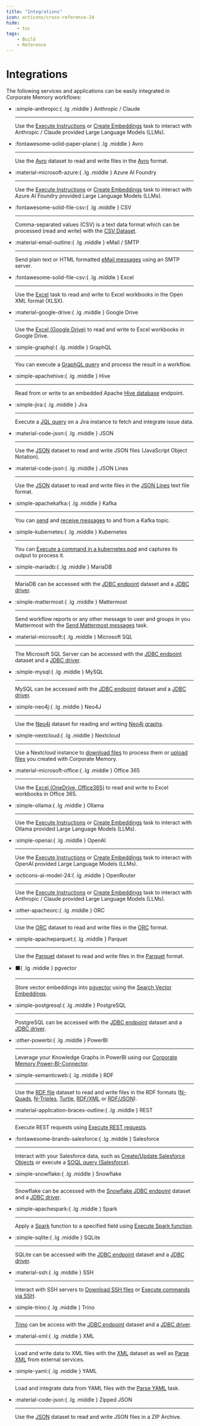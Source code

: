 ```yaml
---
title: "Integrations"
icon: octicons/cross-reference-24
hide:
    - toc
tags:
    - Build
    - Reference
---
```

# Integrations
<!-- This file was generated - DO NOT CHANGE IT MANUALLY -->

The following services and applications can be easily integrated in Corporate Memory workflows:

<div class="grid cards" markdown>

-   :simple-anthropic:{ .lg .middle } Anthropic / Claude

    ---

    Use the [Execute Instructions](../../build/reference/customtask/cmem_plugin_llm-ExecuteInstructions.md) or [Create Embeddings](../../build/reference/customtask/cmem_plugin_llm-CreateEmbeddings.md) task
to interact with Anthropic / Claude provided Large Language Models (LLMs).


-   :fontawesome-solid-paper-plane:{ .lg .middle } Avro

    ---

    Use the [Avro](../../build/reference/dataset/avro.md) dataset to read and write files in the [Avro](https://avro.apache.org/) format.


-   :material-microsoft-azure:{ .lg .middle } Azure AI Foundry

    ---

    Use the [Execute Instructions](../../build/reference/customtask/cmem_plugin_llm-ExecuteInstructions.md) or [Create Embeddings](../../build/reference/customtask/cmem_plugin_llm-CreateEmbeddings.md) task
to interact with Azure AI Foundry provided Large Language Models (LLMs).


-   :fontawesome-solid-file-csv:{ .lg .middle } CSV

    ---

    Comma-separated values (CSV) is a text data format which can be processed
(read and write) with the [CSV Dataset](../../build/reference/dataset/csv.md).


-   :material-email-outline:{ .lg .middle } eMail / SMTP

    ---

    Send plain text or HTML formatted [eMail messages](../../build/reference/customtask/SendEMail.md) using an SMTP server.


-   :fontawesome-solid-file-csv:{ .lg .middle } Excel

    ---

    Use the [Excel](../../build/reference/dataset/excel.md) task to read and write to Excel workbooks in the Open XML format (XLSX).


-   :material-google-drive:{ .lg .middle } Google Drive

    ---

    Use the [Excel (Google Drive)](../../build/reference/dataset/googlespreadsheet.md) to read and write to Excel workbooks in Google Drive.


-   :simple-graphql:{ .lg .middle } GraphQL

    ---

    You can execute a [GraphQL query](../../build/reference/customtask/cmem_plugin_graphql-workflow-graphql-GraphQLPlugin.md) and process the result in a workflow.


-   :simple-apachehive:{ .lg .middle } Hive

    ---

    Read from or write to an embedded Apache [Hive database](../../build/reference/dataset/Hive.md) endpoint.


-   :simple-jira:{ .lg .middle } Jira

    ---

    Execute a [JQL query](../../build/reference/customtask/cmem_plugin_jira-JqlQuery.md) on a Jira instance to fetch and integrate issue data.


-   :material-code-json:{ .lg .middle } JSON

    ---

    Use the [JSON](../../build/reference/dataset/json.md) dataset to read and write JSON files (JavaScript Object Notation).


-   :material-code-json:{ .lg .middle } JSON Lines

    ---

    Use the [JSON](../../build/reference/dataset/json.md) dataset to read and write files in the [JSON Lines](https://jsonlines.org/) text file format.


-   :simple-apachekafka:{ .lg .middle } Kafka

    ---

    You can [send](../../build/reference/customtask/cmem_plugin_kafka-SendMessages.md) and
[receive messages](../../build/reference/customtask/cmem_plugin_kafka-ReceiveMessages.md) to and from a Kafka topic.


-   :simple-kubernetes:{ .lg .middle } Kubernetes

    ---

    You can [Execute a command in a kubernetes pod](../../build/reference/customtask/cmem_plugin_kubernetes-Execute.md) and captures its output to process it.


-   :simple-mariadb:{ .lg .middle } MariaDB

    ---

    MariaDB can be accessed with the [JDBC endpoint](../../build/reference/dataset/Jdbc.md) dataset and a [JDBC driver](https://central.sonatype.com/artifact/org.mariadb.jdbc/mariadb-java-client/overview).


-   :simple-mattermost:{ .lg .middle } Mattermost

    ---

    Send workflow reports or any other message to user and groups in you Mattermost with
the [Send Mattermost messages](../../build/reference/customtask/cmem_plugin_mattermost.md) task.


-   :material-microsoft:{ .lg .middle } Microsoft SQL

    ---

    The Microsoft SQL Server can be accessed with the [JDBC endpoint](../../build/reference/dataset/Jdbc.md) dataset and a [JDBC driver](https://central.sonatype.com/artifact/com.microsoft.sqlserver/mssql-jdbc).


-   :simple-mysql:{ .lg .middle } MySQL

    ---

    MySQL can be accessed with the [JDBC endpoint](../../build/reference/dataset/Jdbc.md) dataset and a [JDBC driver](https://central.sonatype.com/artifact/org.mariadb.jdbc/mariadb-java-client/overview).


-   :simple-neo4j:{ .lg .middle } Neo4J

    ---

    Use the [Neo4j](../../build/reference/dataset/neo4j.md) dataset for reading and writing [Neo4j graphs](https://neo4j.com/).


-   :simple-nextcloud:{ .lg .middle } Nextcloud

    ---

    Use a Nextcloud instance to [download files](../../build/reference/customtask/cmem_plugin_nextcloud-Download.md) to process
them or [upload files](../../build/reference/customtask/cmem_plugin_nextcloud-Upload.md) you created with Corporate Memory.


-   :material-microsoft-office:{ .lg .middle } Office 365

    ---

    Use the [Excel (OneDrive, Office365)](../../build/reference/dataset/office365preadsheet.md) to read and write to Excel workbooks in Office 365.


-   :simple-ollama:{ .lg .middle } Ollama

    ---

    Use the [Execute Instructions](../../build/reference/customtask/cmem_plugin_llm-ExecuteInstructions.md) or [Create Embeddings](../../build/reference/customtask/cmem_plugin_llm-CreateEmbeddings.md) task
to interact with Ollama provided Large Language Models (LLMs).


-   :simple-openai:{ .lg .middle } OpenAI

    ---

    Use the [Execute Instructions](../../build/reference/customtask/cmem_plugin_llm-ExecuteInstructions.md) or [Create Embeddings](../../build/reference/customtask/cmem_plugin_llm-CreateEmbeddings.md) task
to interact with OpenAI provided Large Language Models (LLMs).


-   :octicons-ai-model-24:{ .lg .middle } OpenRouter

    ---

    Use the [Execute Instructions](../../build/reference/customtask/cmem_plugin_llm-ExecuteInstructions.md) or [Create Embeddings](../../build/reference/customtask/cmem_plugin_llm-CreateEmbeddings.md) task
to interact with Anthropic / Claude provided Large Language Models (LLMs).


-   :other-apacheorc:{ .lg .middle } ORC

    ---

    Use the [ORC](../../build/reference/dataset/orc.md) dataset to read and write files in the [ORC](https://orc.apache.org/) format.


-   :simple-apacheparquet:{ .lg .middle } Parquet

    ---

    Use the [Parquet](../../build/reference/dataset/parquet.md) dataset to read and write files in the [Parquet](https://parquet.apache.org/) format.


-   :black_large_square:{ .lg .middle } pgvector

    ---

    Store vector embeddings into [pgvector](https://github.com/pgvector/pgvector) using the [Search Vector Embeddings](../../build/reference/customtask/cmem_plugin_pgvector-Search.md).


-   :simple-postgresql:{ .lg .middle } PostgreSQL

    ---

    PostgreSQL can be accessed with the [JDBC endpoint](../../build/reference/dataset/Jdbc.md) dataset and a [JDBC driver](https://central.sonatype.com/artifact/org.postgresql/postgresql/versions).


-   :other-powerbi:{ .lg .middle } PowerBI

    ---

    Leverage your Knowledge Graphs in PowerBI using our [Corporate Memory Power-BI-Connector](../../consume/consuming-graphs-in-power-bi/index.md).


-   :simple-semanticweb:{ .lg .middle } RDF

    ---

    Use the [RDF file](../../build/reference/dataset/file.md) dataset to read and write files in the RDF formats ([N-Quads](https://www.w3.org/TR/n-quads/), [N-Triples](https://www.w3.org/TR/n-triples/), [Turtle](https://www.w3.org/TR/turtle/), [RDF/XML](https://www.w3.org/TR/rdf-syntax-grammar/) or [RDF/JSON](https://www.w3.org/TR/rdf-json/)).


-   :material-application-braces-outline:{ .lg .middle } REST

    ---

    Execute REST requests using [Execute REST requests](../../build/reference/customtask/eccencaRestOperator.md).


-   :fontawesome-brands-salesforce:{ .lg .middle } Salesforce

    ---

    Interact with your Salesforce data, such as [Create/Update Salesforce Objects](../../build/reference/customtask/cmem_plugin_salesforce-workflow-operations-SobjectCreate.md) or
execute a [SOQL query (Salesforce)](../../build/reference/customtask/cmem_plugin_salesforce-SoqlQuery.md).


-   :simple-snowflake:{ .lg .middle } Snowflake

    ---

    Snowflake can be accessed with the [Snowflake JDBC endpoint](../../build/reference/dataset/SnowflakeJdbc.md) dataset and a [JDBC driver](https://central.sonatype.com/artifact/net.snowflake/snowflake-jdbc).


-   :simple-apachespark:{ .lg .middle } Spark

    ---

    Apply a [Spark](https://spark.apache.org/) function to a specified field using [Execute Spark function](../../build/reference/customtask/SparkFunction.md).


-   :simple-sqlite:{ .lg .middle } SQLite

    ---

    SQLite can be accessed with the [JDBC endpoint](../../build/reference/dataset/Jdbc.md) dataset and a [JDBC driver](https://central.sonatype.com/artifact/org.xerial/sqlite-jdbc).


-   :material-ssh:{ .lg .middle } SSH

    ---

    Interact with SSH servers to [Download SSH files](../../build/reference/customtask/cmem_plugin_ssh-Download.md) or [Execute commands via SSH](../../build/reference/customtask/cmem_plugin_ssh-Execute.md).


-   :simple-trino:{ .lg .middle } Trino

    ---

    [Trino](https://github.com/trinodb/trino) can be access with the [JDBC endpoint](../../build/reference/dataset/Jdbc.md) dataset and a [JDBC driver](https://trino.io/docs/current/client/jdbc.html).


-   :material-xml:{ .lg .middle } XML

    ---

    Load and write data to XML files with the [XML](../../build/reference/dataset/xml.md) dataset as well as
[Parse XML](../../build/reference/customtask/XmlParserOperator.md) from external services.


-   :simple-yaml:{ .lg .middle } YAML

    ---

    Load and integrate data from YAML files with the [Parse YAML](../../build/reference/customtask/cmem_plugin_yaml-parse.md) task.


-   :material-code-json:{ .lg .middle } Zipped JSON

    ---

    Use the [JSON](../../build/reference/dataset/json.md) dataset to read and write JSON files in a ZIP Archive.




</div>
